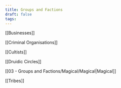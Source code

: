 ```yaml
---
title: Groups and Factions
draft: false
tags:
---
```

[[Businesses]]

[[Criminal Organisations]]

[[Cultists]]

[[Druidic Circles]]

[[03 - Groups and Factions/Magical/Magical|Magical]]

[[Tribes]]
